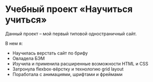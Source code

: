 Учебный проект «Научиться учиться»
=============================
Данный проект – мой первый типовой одностраничный сайт.

В нем я:
- Научилась верстать сайт по брифу
- Овладела БЭМ
- Изучила и применила расширенные возможности HTML и CSS
- Затронула flexbox-вёрстку и  технологию grid layout
- Поработала с анимациями, шрифтами и фреймами
